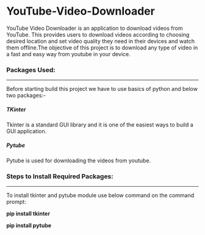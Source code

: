 # YouTube-Video-Downloader
YouTube Video Downloader is an application to download videos from YouTube. This provides users to download videos according to choosing desired location and set video quality  they need in their devices and watch them offline.The objective of this project is to download any type of video in a fast and easy way from youtube in your device.

<h3>Packages Used:</h3><hr>

Before starting build this project we have to use basics of python and below two packages:-

<h5>TKinter</h5>
Tkinter is a standard GUI library and it is one of the easiest ways to build a GUI application.

<h5>Pytube</h5>
Pytube is used for downloading the videos from youtube.

<h3>Steps to Install Required Packages:</h3><hr>

To install tkinter and pytube module use below command on the command prompt:

<b>pip install tkinter</b>

<b>pip install pytube</b>


